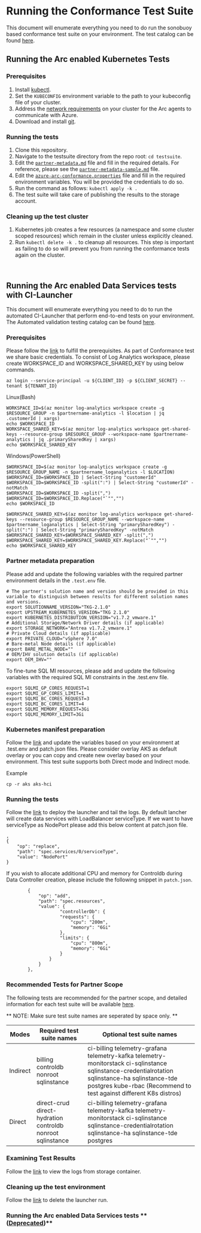 # Running the Conformance Test Suite

This document will enumerate everything you need to do run the sonobuoy based conformance test suite on your environment. The test catalog can be found [here](catalog.md).


## Running the Arc enabled Kubernetes Tests

### Prerequisites

1. Install [kubectl](https://kubernetes.io/docs/tasks/tools/#kubectl).
2. Set the `KUBECONFIG` environment variable to the path to your kubeconfig file of your cluster.
3. Address the [network requirements](https://docs.microsoft.com/en-us/azure/azure-arc/kubernetes/quickstart-connect-cluster#meet-network-requirements) on your cluster for the Arc agents to communicate with Azure.
4. Download and install [git](https://git-scm.com/downloads).

### Running the tests

1. Clone this repository.
2. Navigate to the testsuite directory from the repo root: `cd testsuite`.
3. Edit the [`partner-metadata.md`](partner-metadata.md) file and fill in the required details. For reference, please see the [`partner-metadata-sample.md`](partner-metadata-sample.md) file. 
4. Edit the [`azure-arc-conformance.properties`](azure-arc-conformance.properties) file and fill in the required environment variables. You will be provided the credentials to do so.
5. Run the command as follows: `kubectl apply -k .`
6. The test suite will take care of publishing the results to the storage account.

### Cleaning up the test cluster

1. Kubernetes job creates a few resources (a namespace and some cluster scoped resources) which remain in the cluster unless explicitly cleaned.
2. Run  `kubectl delete -k .` to cleanup all resources. This step is important as failing to do so will prevent you from running the conformance tests again on the cluster.

<br/>

## Running the Arc enabled Data Services tests with CI-Launcher


This document will enumerate everything you need to do to run the automated CI-Launcher that perform end-to-end tests on your environment. The Automated validation testing catalog can be found [here](https://learn.microsoft.com/en-us/azure/azure-arc/data/automated-integration-testing).
<br/>

### Prerequisites

Please follow the [link](https://learn.microsoft.com/en-us/azure/azure-arc/data/automated-integration-testing#prerequisites) to fulfill the prerequisites. As part of Conformance test we share basic credentials.
To consist of Log Analytics workspace, please create WORKSPACE_ID and WORKSPACE_SHARED_KEY by using below commands.
```
az login --service-principal -u ${CLIENT_ID} -p ${CLIENT_SECRET} --tenant ${TENANT_ID}
```
Linux(Bash)
```
WORKSPACE_ID=$(az monitor log-analytics workspace create -g $RESOURCE_GROUP -n $partnername-analytics -l $location | jq .customerId | xargs)
echo $WORKSPACE_ID
WORKSPACE_SHARED_KEY=$(az monitor log-analytics workspace get-shared-keys --resource-group $RESOURCE_GROUP --workspace-name $partnername-analytics | jq .primarySharedKey | xargs)
echo $WORKSPACE_SHARED_KEY
```
Windows(PowerShell)
```
$WORKSPACE_ID=$(az monitor log-analytics workspace create -g $RESOURCE_GROUP_NAME -n $partnername_loganalytics -l $LOCATION)
$WORKSPACE_ID=$WORKSPACE_ID | Select-String "customerId"
$WORKSPACE_ID=$WORKSPACE_ID -split(":") | Select-String "customerId" -notMatch
$WORKSPACE_ID=$WORKSPACE_ID -split(",")
$WORKSPACE_ID=$WORKSPACE_ID.Replace("`"","")
echo $WORKSPACE_ID

$WORKSPACE_SHARED_KEY=$(az monitor log-analytics workspace get-shared-keys --resource-group $RESOURCE_GROUP_NAME --workspace-name $partnername_loganalytics | Select-String "primarySharedKey") -split(":") | Select-String "primarySharedKey" -notMatch
$WORKSPACE_SHARED_KEY=$WORKSPACE_SHARED_KEY -split(",")
$WORKSPACE_SHARED_KEY=$WORKSPACE_SHARED_KEY.Replace("`"","")
echo $WORKSPACE_SHARED_KEY
```
### Partner metadata preparation

Please add and update the following variables with the required partner environment details in the `.test.env` file.
```
# The partner's solution name and version should be provided in this variable to distinguish between results for different solution names and versions.
export SOLUTIONNAME_VERSION="TKG-2.1.0"
export UPSTREAM_KUBERNETES_VERSION="TKG 2.1.0"
export KUBERNETES_DISTRIBUTION_VERSION="v1.7.2_vmware.1"
# Additional Storage/Network Driver details (if applicable)
export STORAGE_NETWORK="Antrea v1.7.2_vmware.1"
# Private Cloud details (if applicable)
export PRIVATE_CLOUD="vSphere 7.0"
# Bare-metal Node details (if applicable)
export BARE_METAL_NODE=""
# OEM/IHV solution details (if applicable)
export OEM_IHV=""
```
To fine-tune SQL MI resources, please add and update the following variables with the required SQL MI constraints in the .test.env file.

```
export SQLMI_GP_CORES_REQUEST=1
export SQLMI_GP_CORES_LIMIT=1
export SQLMI_BC_CORES_REQUEST=3
export SQLMI_BC_CORES_LIMIT=4
export SQLMI_MEMORY_REQUEST=3Gi
export SQLMI_MEMORY_LIMIT=3Gi
```
### Kubernetes manifest preparation

Follow the [link](https://learn.microsoft.com/en-us/azure/azure-arc/data/automated-integration-testing#kubernetes-manifest-preparation) and update the variables based on your environment at .test.env and patch.json files. Please consider overlay AKS as default overlay or you can copy and create new overlay based on your environment. This test suite supports both Direct mode and Indirect mode.

Example
```
cp -r aks aks-hci
```

### Running the tests

Follow the [link](https://learn.microsoft.com/en-us/azure/azure-arc/data/automated-integration-testing#kubectl-apply) to deploy the launcher and tail the logs.
By default lancher will create data services with LoadBalancer serviceType. If we want to have serviceType as NodePort please add this below content at patch.json file.

```
,
{
    "op": "replace",
    "path": "spec.services/0/serviceType",
    "value": "NodePort"
}
```
If you wish to allocate additional CPU and memory for Controldb during Data Controller creation, please include the following snippet in `patch.json`.

```
        {
            "op": "add",
            "path": "spec.resources",
            "value": {
                    "controllerDb": {
                    "requests": {
                        "cpu": "200m",
                        "memory": "6Gi"
                    },
                    "limits": {
                        "cpu": "800m",
                        "memory": "6Gi"
                    }
                }
            }
        },
```

### Recommended Tests for Partner Scope
The following tests are recommended for the partner scope, and detailed information for each test suite will be available [here](https://learn.microsoft.com/en-us/azure/azure-arc/data/automated-integration-testing#tests-performed-per-test-suite).

&#42;&#42; NOTE: Make sure test suite names are seperated by space only. &#42;&#42;

| Modes  | Required test suite names | Optional test suite names  |
|-----------|-----------|-----------|
| Indirect | billing controldb nonroot sqlinstance | ci-billing telemetry-grafana telemetry-kafka telemetry-monitorstack ci-sqlinstance sqlinstance-credentialrotation sqlinstance-ha sqlinstance-tde postgres kube-rbac (Recommend to test against different K8s distros)|
| Direct | direct-crud direct-hydration controldb nonroot sqlinstance | ci-billing telemetry-grafana telemetry-kafka telemetry-monitorstack ci-sqlinstance sqlinstance-credentialrotation sqlinstance-ha sqlinstance-tde postgres |

### Examining Test Results
Follow the [link](https://learn.microsoft.com/en-us/azure/azure-arc/data/automated-integration-testing#examining-test-results) to view the logs from storage container.

### Cleaning up the test environment
Follow the [link](https://learn.microsoft.com/en-us/azure/azure-arc/data/automated-integration-testing#clean-up-resources) to delete the launcher run.<br/>


### Running the Arc enabled Data Services tests &#42;&#42;([Deprecated](dataservice-conformance-tests.md))&#42;&#42;